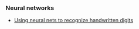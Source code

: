 ### Neural networks

- [Using neural nets to recognize handwritten digits](http://neuralnetworksanddeeplearning.com/chap1.html)
